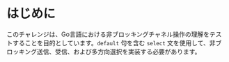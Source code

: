 # はじめに

このチャレンジは、Go言語における非ブロッキングチャネル操作の理解をテストすることを目的としています。`default` 句を含む `select` 文を使用して、非ブロッキング送信、受信、および多方向選択を実装する必要があります。

